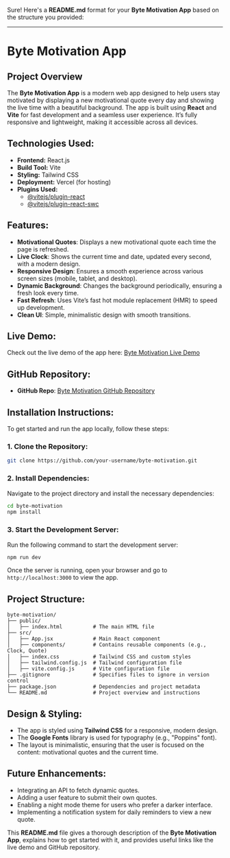 Sure! Here's a **README.md** format for your **Byte Motivation App** based on the structure you provided:

---

# **Byte Motivation App**

## **Project Overview**
The **Byte Motivation App** is a modern web app designed to help users stay motivated by displaying a new motivational quote every day and showing the live time with a beautiful background. The app is built using **React** and **Vite** for fast development and a seamless user experience. It’s fully responsive and lightweight, making it accessible across all devices.

## **Technologies Used:**
- **Frontend:** React.js
- **Build Tool:** Vite
- **Styling:** Tailwind CSS
- **Deployment:** Vercel (for hosting)
- **Plugins Used:** 
   - [@vitejs/plugin-react](https://github.com/vitejs/vite-plugin-react/blob/main/packages/plugin-react/README.md)
   - [@vitejs/plugin-react-swc](https://github.com/vitejs/vite-plugin-react-swc)

## **Features:**
- **Motivational Quotes**: Displays a new motivational quote each time the page is refreshed.
- **Live Clock**: Shows the current time and date, updated every second, with a modern design.
- **Responsive Design**: Ensures a smooth experience across various screen sizes (mobile, tablet, and desktop).
- **Dynamic Background**: Changes the background periodically, ensuring a fresh look every time.
- **Fast Refresh**: Uses Vite’s fast hot module replacement (HMR) to speed up development.
- **Clean UI**: Simple, minimalistic design with smooth transitions.

## **Live Demo:**
Check out the live demo of the app here: [Byte Motivation Live Demo](https://byte-motivation.vercel.app)

## **GitHub Repository:**
- **GitHub Repo**: [Byte Motivation GitHub Repository](https://github.com/your-username/byte-motivation)

## **Installation Instructions:**
To get started and run the app locally, follow these steps:

### **1. Clone the Repository:**
```bash
git clone https://github.com/your-username/byte-motivation.git
```

### **2. Install Dependencies:**
Navigate to the project directory and install the necessary dependencies:
```bash
cd byte-motivation
npm install
```

### **3. Start the Development Server:**
Run the following command to start the development server:
```bash
npm run dev
```

Once the server is running, open your browser and go to `http://localhost:3000` to view the app.

## **Project Structure:**
```
byte-motivation/
├── public/
│   ├── index.html          # The main HTML file
├── src/
│   ├── App.jsx             # Main React component
│   ├── components/         # Contains reusable components (e.g., Clock, Quote)
│   ├── index.css           # Tailwind CSS and custom styles
│   ├── tailwind.config.js  # Tailwind configuration file
│   ├── vite.config.js      # Vite configuration file
├── .gitignore              # Specifies files to ignore in version control
├── package.json            # Dependencies and project metadata
└── README.md               # Project overview and instructions
```

## **Design & Styling:**
- The app is styled using **Tailwind CSS** for a responsive, modern design.
- The **Google Fonts** library is used for typography (e.g., "Poppins" font).
- The layout is minimalistic, ensuring that the user is focused on the content: motivational quotes and the current time.

## **Future Enhancements:**
- Integrating an API to fetch dynamic quotes.
- Adding a user feature to submit their own quotes.
- Enabling a night mode theme for users who prefer a darker interface.
- Implementing a notification system for daily reminders to view a new quote.



This **README.md** file gives a thorough description of the **Byte Motivation App**, explains how to get started with it, and provides useful links like the live demo and GitHub repository.
